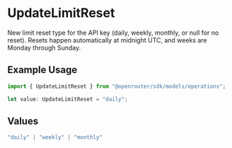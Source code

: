 # UpdateLimitReset

New limit reset type for the API key (daily, weekly, monthly, or null for no reset). Resets happen automatically at midnight UTC, and weeks are Monday through Sunday.

## Example Usage

```typescript
import { UpdateLimitReset } from "@openrouter/sdk/models/operations";

let value: UpdateLimitReset = "daily";
```

## Values

```typescript
"daily" | "weekly" | "monthly"
```